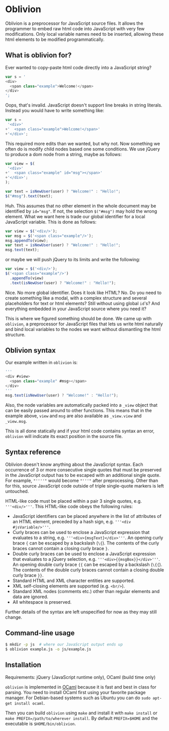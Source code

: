 Oblivion
========

Oblivion is a preprocessor for JavaScript source files. It allows the
programmer to embed raw html code into JavaScript with very few
modifications. Only local variable names need to be inserted, allowing
these html elements to be modified programmatically.

What is oblivion for?
---------------------

Ever wanted to copy-paste html code directly into a JavaScript string?

```javascript
var s = '
<div>
  <span class="example">Welcome!</span>
</div>
';
```

Oops, that's invalid.
JavaScript doesn't support line breaks in string literals.
Instead you would have to write something like:

```javascript
var s =
 '<div>'
+'  <span class="example">Welcome!</span>'
+'</div>';
```

This required more edits than we wanted, but why not. Now something we often do
is modify child nodes based one some conditions. We use
jQuery to produce a dom node from a string, maybe as follows:

```javascript
var view = $(
 '<div>'
+'  <span class="example" id="msg"></span>'
+'</div>';
);

var text = isNewUser(user) ? "Welcome!" : "Hello!";
$("#msg").text(text);
```

Huh. This assumes that no other element in the whole document may be
identified by `id="msg"`. If not, the selection `$("#msg")`
may hold the wrong element. What we want here is trade our global
identifier for a local JavaScript variable. This is done as follows:

```javascript
var view = $('<div/>');
var msg = $('<span class="example"/>');
msg.appendTo(view);
var text = isNewUser(user) ? "Welcome!" : "Hello!";
msg.text(text);
```

or maybe we will push jQuery to its limits and write the following:

```javascript
var view = $('<div/>');
$('<span class="example"/>')
  .appendTo(view)
  .text(isNewUser(user) ? "Welcome!" : "Hello!");
```

Nice. No more global identifier. Does it look like HTML? No.
Do you need to create something like a modal, with a complex structure and
several placeholders for text or html elements? Still without using
global `id`'s? And everything embedded in your JavaScript source
where you need it?

This is where we figured something should be done. We came up with
`oblivion`, a preprocessor for JavaScript files that lets us write
html naturally and bind local variables to the nodes we want
without dismantling the html structure.

Oblivion syntax
---------------

Our example written in `oblivion` is:

```javascript
'''
<div #view>
  <span class="example" #msg></span>
</div>
'''
msg.text(isNewUser(user) ? "Welcome!" : "Hello!");
```

Also, the node variables are automatically packed into a `_view`
object that can be easily passed around to other functions. This means
that in the example above, `view` and `msg` are also available as
`_view.view` and `_view.msg`.

This is all done statically and if your html code contains syntax
an error, `oblivion` will indicate its exact position in the source file.

Syntax reference
----------------

Oblivion doesn't know anything about the JavaScript syntax. Each
occurrence of 3 or more consecutive single quotes that must be
preserved in the JavaScript output has to be escaped with an
additional single quote.
For example, `"''''"` would become `"'''"` after preprocessing.
Other than for this, source JavaScript code outside of triple
single-quote markers is left untouched.

HTML-like code must be placed within a pair 3 single quotes,
e.g. `'''<div/>'''`. This HTML-like code obeys the following rules:

* JavaScript identifiers can be placed anywhere in the list of
  attributes of an HTML element, preceded by a hash sign, e.g.
  `'''<div #jsVariable/>'''`.
* Curly braces can be used to enclose a JavaScript expression that
  evaluates to a string, e.g. `'''<div>{msgText}</div>'''`. An opening
  curly brace `{` can be escaped by a backslash (`\{`). The contents of the
  curly braces cannot contain a closing curly brace `}`.
* Double curly braces can be used to enclose a JavaScript expression
  that evaluates to a jQuery selection,
  e.g. `'''<div>{{msgBox}}</div>'''`.
  An opening double curly brace `{{` can be escaped by a backslash (`\{{`).
  The contents of the double curly braces cannot contain a closing
  double curly brace `}}`.
* Standard HTML and XML character entities are supported.
* XML self-closing elements are supported (e.g. `<br/>`).
* Standard XML nodes (comments etc.) other than regular elements
  and data are ignored.
* All whitespace is preserved.

Further details of the syntax are left unspecified for now as they may
still change.


Command-line usage
------------------

```bash
$ mkdir -p js  # where our JavaScript output ends up
$ oblivion example.js -o js/example.js
```

Installation
------------

Requirements: jQuery (JavaScript runtime only), OCaml (build time only)

`oblivion` is implemented in [OCaml](http://ocaml.org) because it is
fast and best in class for parsing. You need to install OCaml first
using your favorite package manager. For Debian-based systems such as
Ubuntu you can do `sudo apt-get install ocaml`.

Then you can build `oblivion` using `make` and install it with
`make install` or `make PREFIX=/path/to/wherever install`. By default
`PREFIX=$HOME` and the executable is `$HOME/bin/oblivion`.
